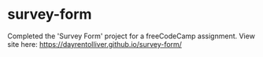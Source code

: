 # survey-form
Completed the 'Survey Form' project for a freeCodeCamp assignment.
View site here:  https://dayrentolliver.github.io/survey-form/
